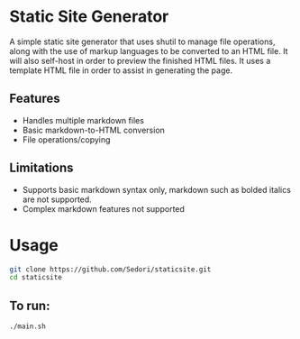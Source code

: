 # Static Site Generator
A simple static site generator that uses shutil to manage file operations, along with the use of markup languages to be converted to an HTML file. It will also self-host in order to preview the finished HTML files. It uses a template HTML file in order to assist in generating the page.

## Features
- Handles multiple markdown files
- Basic markdown-to-HTML conversion
- File operations/copying

## Limitations
- Supports basic markdown syntax only, markdown such as bolded italics are not supported.
- Complex markdown features not supported

# Usage 
```bash
git clone https://github.com/Sedori/staticsite.git
cd staticsite
```
## To run:
```bash
./main.sh
```
